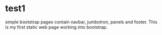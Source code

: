 # test1
simple bootstrap pages contain navbar, jumbotron, panels and footer. This is my first static web page working into bootstrap.
